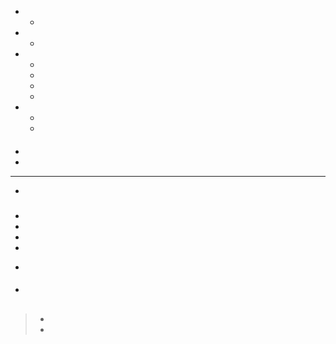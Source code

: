 # 

## 

### 

#### 



![]()





### 

#### 

- -
- -
- - 
  - 
  - 
  -
- - 
  -

#### 

- 



- 

---











- []()

### 

#### 





- 
- 
- 
- 



- []()

#### 





- []()

## 









> - []()
> - []()

